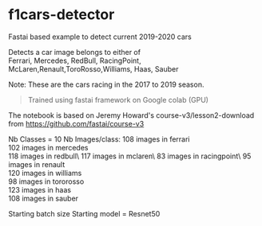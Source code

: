 # f1cars-detector
Fastai based example to detect current 2019-2020 cars

Detects a car image belongs to either of\
Ferrari, Mercedes, RedBull, RacingPoint, McLaren,Renault,ToroRosso,Williams, Haas, Sauber

Note: These are the cars racing in the 2017 to 2019 season. 

> Trained using fastai framework on Google colab (GPU)

The notebook is based on Jeremy Howard's course-v3/lesson2-download
from https://github.com/fastai/course-v3

Nb Classes = 10
Nb Images/class: 
  108  images in ferrari\
  102  images in  mercedes\
  118  images in  redbull\ 
  117  images in  mclaren\ 
  83  images in  racingpoint\ 
  95  images in  renault\
  120  images in  williams\
  98  images in  tororosso\
  123  images in  haas\
  108  images in  sauber



Starting batch size
Starting model = Resnet50

